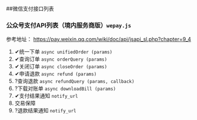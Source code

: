 ##微信支付接口列表
### 公众号支付API列表（境内服务商版）`wepay.js`
参考地址： https://pay.weixin.qq.com/wiki/doc/api/jsapi_sl.php?chapter=9_4
1. ✔统一下单 `async unifiedOrder (params)`
2. ✔查询订单 `async orderQuery (params)`
3. ✔关闭订单 `async closeOrder (params)`
4. ✔申请退款 `async refund (params)`
5. ?查询退款 `async refundQuery (params, callback)`
6. ?下载对账单 `async downloadBill (params)`
7. ✔支付结果通知 `notify_url`
8. 交易保障 
9. ?退款结果通知 `notify_url`


